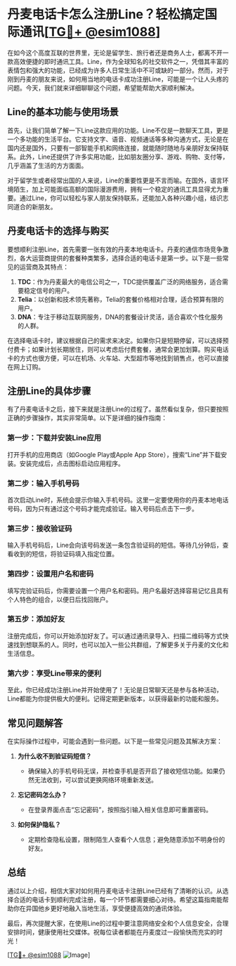 # 丹麦电话卡怎么注册Line？轻松搞定国际通讯[[TG💪+ @esim1088](https://t.me/s/esim1088)]

在如今这个高度互联的世界里，无论是留学生、旅行者还是商务人士，都离不开一款高效便捷的即时通讯工具。Line，作为全球知名的社交软件之一，凭借其丰富的表情包和强大的功能，已经成为许多人日常生活中不可或缺的一部分。然而，对于刚到丹麦的朋友来说，如何用当地的电话卡成功注册Line，可能是一个让人头疼的问题。今天，我们就来详细聊聊这个问题，希望能帮助大家顺利解决。

## Line的基本功能与使用场景

首先，让我们简单了解一下Line这款应用的功能。Line不仅是一款聊天工具，更是一个多功能的生活平台。它支持文字、语音、视频通话等多种沟通方式，无论是在国内还是国外，只要有一部智能手机和网络连接，就能随时随地与亲朋好友保持联系。此外，Line还提供了许多实用功能，比如朋友圈分享、游戏、购物、支付等，几乎涵盖了生活的方方面面。

对于留学生或者经常出国的人来说，Line的重要性更是不言而喻。在国外，语言环境陌生，加上可能面临高额的国际漫游费用，拥有一个稳定的通讯工具显得尤为重要。通过Line，你可以轻松与家人朋友保持联系，还能加入各种兴趣小组，结识志同道合的新朋友。

## 丹麦电话卡的选择与购买

要想顺利注册Line，首先需要一张有效的丹麦本地电话卡。丹麦的通信市场竞争激烈，各大运营商提供的套餐种类繁多，选择合适的电话卡是第一步。以下是一些常见的运营商及其特点：

1. **TDC**：作为丹麦最大的电信公司之一，TDC提供覆盖广泛的网络服务，适合需要稳定信号的用户。
2. **Telia**：以创新和技术领先著称，Telia的套餐价格相对合理，适合预算有限的用户。
3. **DNA**：专注于移动互联网服务，DNA的套餐设计灵活，适合喜欢个性化服务的人群。

在选择电话卡时，建议根据自己的需求来决定。如果你只是短期停留，可以选择预付费卡；如果计划长期居住，则可以考虑后付费套餐，通常会更加划算。购买电话卡的方式也很方便，可以在机场、火车站、大型超市等地找到销售点，也可以直接在网上订购。

## 注册Line的具体步骤

有了丹麦电话卡之后，接下来就是注册Line的过程了。虽然看似复杂，但只要按照正确的步骤操作，其实非常简单。以下是详细的操作指南：

### 第一步：下载并安装Line应用
打开手机的应用商店（如Google Play或Apple App Store），搜索“Line”并下载安装。安装完成后，点击图标启动应用程序。

### 第二步：输入手机号码
首次启动Line时，系统会提示你输入手机号码。这里一定要使用你的丹麦本地电话号码，因为只有通过这个号码才能完成验证。输入号码后点击下一步。

### 第三步：接收验证码
输入手机号码后，Line会向该号码发送一条包含验证码的短信。等待几分钟后，查看收到的短信，将验证码填入指定位置。

### 第四步：设置用户名和密码
填写完验证码后，你需要设置一个用户名和密码。用户名最好选择容易记忆且具有个人特色的组合，以便日后找回账户。

### 第五步：添加好友
注册完成后，你可以开始添加好友了。可以通过通讯录导入、扫描二维码等方式快速找到想联系的人。同时，也可以加入一些公共群组，了解更多关于丹麦的文化和生活信息。

### 第六步：享受Line带来的便利
至此，你已经成功注册Line并开始使用了！无论是日常聊天还是参与各种活动，Line都能为你提供极大的便利。记得定期更新版本，以获得最新的功能和服务。

## 常见问题解答

在实际操作过程中，可能会遇到一些问题。以下是一些常见问题及其解决方案：

1. **为什么收不到验证码短信？**
   - 确保输入的手机号码无误，并检查手机是否开启了接收短信功能。如果仍然无法收到，可以尝试更换网络环境重新发送。

2. **忘记密码怎么办？**
   - 在登录界面点击“忘记密码”，按照指引输入相关信息即可重置密码。

3. **如何保护隐私？**
   - 定期检查隐私设置，限制陌生人查看个人信息；避免随意添加不明身份的好友。

## 总结

通过以上介绍，相信大家对如何用丹麦电话卡注册Line已经有了清晰的认识。从选择合适的电话卡到顺利完成注册，每一个环节都需要细心对待。希望这篇指南能帮助你在异国他乡更好地融入当地生活，享受便捷高效的通讯体验。

最后，再次提醒大家，在使用Line的过程中要注意网络安全和个人信息安全，合理安排时间，健康使用社交媒体。祝每位读者都能在丹麦度过一段愉快而充实的时光！

[[TG💪+ @esim1088](https://t.me/s/esim1088) ![Image](https://i.postimg.cc/4NQfJmqS/Snipaste-2025-05-13-00-14-12.png)]